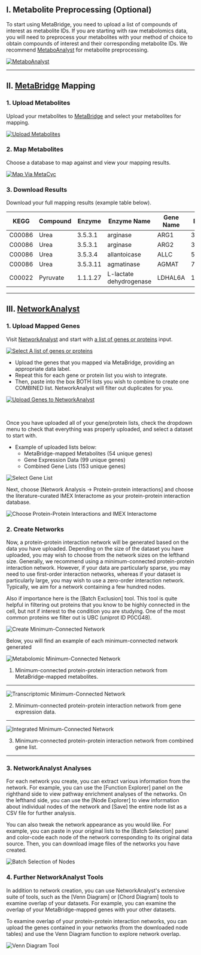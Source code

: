 <h2 id='metabolite-preprocessing'>I. Metabolite Preprocessing (Optional)</h2>

To start using MetaBridge, you need to upload a list of compounds of interest as
metabolite IDs. If you are starting with raw metabolomics data, you will need to
preprocess your metabolites with your method of choice to obtain compounds of
interest and their corresponding metabolite IDs. We recommend
[MetaboAnalyst](http://www.metaboanalyst.ca) for metabolite preprocessing.

[![MetaboAnalyst](serve/metaboanalyst.png)](http://www.metaboanalyst.ca)

---

<h2 id='metabridge-mapping'>II. <a href="https://www.metabridge.org">MetaBridge</a> Mapping</h2>

### 1. Upload Metabolites

Upload your metabolites to [MetaBridge](https://www.metabridge.org) and select your metabolites for mapping.

[![Upload Metabolites](serve/upload2.png)](https://www.metabridge.org)

### 2. Map Metabolites

Choose a database to map against and view your mapping results.

[![Map Via MetaCyc](serve/mapping2.png)](https://www.metabridge.org)

### 3. Download Results

Download your full mapping results (example table below).

<table class="table table-dark table-hover table-bordered">
  <thead class="thead-dark">
    <tr>
      <th>KEGG</th>
      <th>Compound</th>
      <th>Enzyme</th>
      <th>Enzyme Name</th>
      <th>Gene Name</th>
      <th>Entrez</th>
    </tr>
  </thead>
  <tbody>
    <tr>
      <td>C00086</td>
      <td>Urea</td>
      <td>3.5.3.1</td>
      <td>arginase</td>
      <td>ARG1</td>
      <td>383</td>
    </tr>
    <tr>
      <td>C00086</td>
      <td>Urea</td>
      <td>3.5.3.1</td>
      <td>arginase</td>
      <td>ARG2</td>
      <td>384</td>
    </tr>
    <tr>
      <td>C00086</td>
      <td>Urea</td>
      <td>3.5.3.4</td>
      <td>allantoicase</td>
      <td>ALLC</td>
      <td>55821</td>
    </tr>
    <tr>
      <td>C00086</td>
      <td>Urea</td>
      <td>3.5.3.11</td>
      <td>agmatinase</td>
      <td>AGMAT</td>
      <td>79814</td>
    </tr>
    <tr>
      <td>C00022</td>
      <td>Pyruvate</td>
      <td>1.1.1.27</td>
      <td>L-lactate dehydrogenase</td>
      <td>LDHAL6A</td>
      <td>160287</td>
    </tr>
  </tbody>
</table>

---

<h2 id='networkanalyst'>III. <a href="http://www.networkanalyst.ca">NetworkAnalyst</a></h2>

### 1. Upload Mapped Genes

Visit [NetworkAnalyst](http://www.networkanalyst.ca) and start with [a list of genes or proteins](http://www.networkanalyst.ca/faces/Secure/network/SignatureView.xhtml) input.

[![Select A list of genes or proteins](serve/select_list.png)](http://www.networkanalyst.ca)

* Upload the genes that you mapped via MetaBridge, providing an appropriate data label.
* Repeat this for each gene or protein list you wish to integrate.
* Then, paste into the box BOTH lists you wish to combine to create one COMBINED
  list. NetworkAnalyst will filter out duplicates for you.

[![Upload Genes to NetworkAnalyst](serve/copy_paste.png)](http://www.networkanalyst.ca/faces/Secure/network/SignatureView.xhtml)

<br>

Once you have uploaded all of your gene/protein lists, check the dropdown menu
to check that everything was properly uploaded, and select a dataset to start
with.

* Example of uploaded lists below:
  * MetaBridge-mapped Metabolites (54 unique genes)
  * Gene Expression Data (99 unique genes)
  * Combined Gene Lists (153 unique genes)

![Select Gene List](serve/upload_lists.png)

Next, choose [Network Analysis -> Protein-protein interactions] and choose the literature-curated
IMEX Interactome as your protein-protein interaction database.

![Choose Protein-Protein Interactions and IMEX Interactome](serve/select_ppis.png)

### 2. Create Networks

Now, a protein-protein interaction network will be generated based on the data
you have uploaded. Depending on the size of the dataset you have uploaded, you
may wish to choose from the network sizes on the lefthand size. Generally, we
recommend using a minimum-connected protein-protein interaction network.
However, if your data are particularly sparse, you may need to use first-order
interaction networks, whereas if your dataset is particularly large, you may
wish to use a zero-order interaction network. Typically, we aim for a network
containing a few hundred nodes.

Also if importance here is the [Batch Exclusion] tool. This tool is quite
helpful in filtering out proteins that you know to be highly connected in the
cell, but not if interest to the condition you are studying. One of the most
common proteins we filter out is UBC (uniprot ID P0CG48).

![Create Minimum-Connected Network](serve/minimum_connected.png)

Below, you will find an example of each minimum-connected network generated

![Metabolomic Minimum-Connected Network](serve/metab_network.png)

1. Minimum-connected protein-protein interaction network from MetaBridge-mapped metabolites.

  <hr>

  ![Transcriptomic Minimum-Connected Network](serve/trans_network.png)

2. Minimum-connected protein-protein interaction network from gene expression data.

  <hr>

  ![Integrated Minimum-Connected Network](serve/combined_network.png)

3. Minimum-connected protein-protein interaction network from combined gene list.

<hr>

### 3. NetworkAnalyst Analyses

For each network you create, you can extract various information from the
network. For example, you can use the [Function Explorer] panel on the righthand
side to view pathway enrichment analyses of the networks. On the lefthand side,
you can use the [Node Explorer] to view information about individual nodes of
the network and [Save] the entire node list as a CSV file for further analysis.

You can also tweak the network appearance as you would like. For example, you
can paste in your original lists to the [Batch Selection] panel and color-code
each node of the network corresponding to its original data source. Then, you
can download image files of the networks you have created.

![Batch Selection of Nodes](serve/batch_select.png)

### 4. Further NetworkAnalyst Tools

In addition to network creation, you can use NetworkAnalyst's extensive suite of
tools, such as the [Venn Diagram] or [Chord Diagram] tools to examine overlap of
your datasets. For example, you can examine the overlap of your
MetaBridge-mapped genes with your other datasets.

To examine overlap of your protein-protein interaction networks, you can upload
the genes contained in your networks (from the downloaded node tables) and use
the Venn Diagram function to explore network overlap.

![Venn Diagram Tool](serve/venn_diagram.png)
